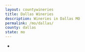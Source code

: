 ```yaml
---
layout: countywineries
title: Dallas Wineries
description: Wineries in Dallas MO
permalink: /mo/dallas/
county: dallas
state: mo
---
```

-
